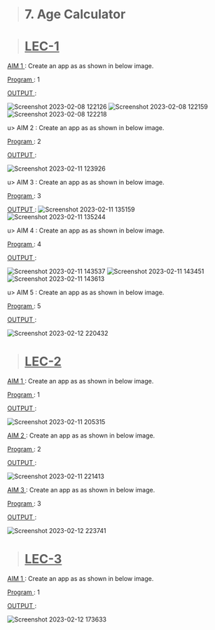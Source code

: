 ># 7. Age Calculator


># <u>LEC-1</u>

<u> AIM 1 </u> : Create an app as as shown in below image.

<u> Program </u> : 1

<u> OUTPUT </u> :

![Screenshot 2023-02-08 122126](https://user-images.githubusercontent.com/114165275/218384840-be940028-80fc-4062-a39f-9569fee77a46.png)
![Screenshot 2023-02-08 122159](https://user-images.githubusercontent.com/114165275/218384845-aac210da-a4ea-4dbe-a32d-fe5c1e4c8d75.png)
![Screenshot 2023-02-08 122218](https://user-images.githubusercontent.com/114165275/218384847-225e45dd-49a9-4bcd-a341-84aabe55968e.png)


u> AIM 2 </u> : Create an app as as shown in below image.

<u> Program </u> : 2

<u> OUTPUT </u> :

![Screenshot 2023-02-11 123926](https://user-images.githubusercontent.com/114165275/218384889-159d1973-ffb2-4bc9-bc3b-b8084cbfac2d.png)

u> AIM 3 </u> : Create an app as as shown in below image.

<u> Program </u> : 3

<u> OUTPUT </u> :
![Screenshot 2023-02-11 135159](https://user-images.githubusercontent.com/114165275/218384957-254d05fa-7b4e-42b0-b857-3ef19f5c93ff.png)
![Screenshot 2023-02-11 135244](https://user-images.githubusercontent.com/114165275/218384966-054c762a-5821-47b0-9176-c3dc9335eb8a.png)

u> AIM 4 </u> : Create an app as as shown in below image.

<u> Program </u> : 4

<u> OUTPUT </u> :

![Screenshot 2023-02-11 143537](https://user-images.githubusercontent.com/114165275/218385030-cbb14186-97d8-40aa-a227-5039a4b60b82.png)
![Screenshot 2023-02-11 143451](https://user-images.githubusercontent.com/114165275/218385026-b3c2f19a-756c-407a-b0a1-9b86f8a4e0ff.png)
![Screenshot 2023-02-11 143613](https://user-images.githubusercontent.com/114165275/218385033-78d4c797-b018-46ad-a86b-702b0f7cca94.png)

u> AIM 5 </u> : Create an app as as shown in below image.

<u> Program </u> : 5

<u> OUTPUT </u> :

![Screenshot 2023-02-12 220432](https://user-images.githubusercontent.com/114165275/218385119-e60a6c6c-301e-4a6a-a536-e632ddfbdb2f.png)


># <u>LEC-2</u>

<u> AIM 1 </u> : Create an app as as shown in below image.

<u> Program </u> : 1

<u> OUTPUT </u> :

![Screenshot 2023-02-11 205315](https://user-images.githubusercontent.com/114165275/218385325-e1962a66-eaba-4cc6-a64f-6b84b5f71ebe.png)

<u> AIM 2 </u> : Create an app as as shown in below image.

<u> Program </u> : 2

<u> OUTPUT </u> :

![Screenshot 2023-02-11 221413](https://user-images.githubusercontent.com/114165275/218385379-077bd94e-3816-4a58-a224-a079c351f6ac.png)

<u> AIM 3 </u> : Create an app as as shown in below image.

<u> Program </u> : 3

<u> OUTPUT </u> :

![Screenshot 2023-02-12 223741](https://user-images.githubusercontent.com/114165275/218385438-0c2df6b6-64da-4e6a-9626-f0353a0cdf64.png)

># <u>LEC-3</u>

<u> AIM 1 </u> : Create an app as as shown in below image.

<u> Program </u> : 1

<u> OUTPUT </u> :

![Screenshot 2023-02-12 173633](https://user-images.githubusercontent.com/114165275/218406256-25e71e18-b5e7-41a9-bb0f-4e7b38da88b4.png)
